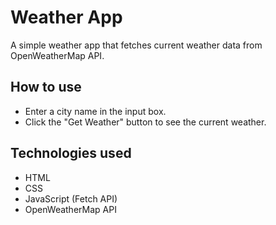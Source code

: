# Weather App

A simple weather app that fetches current weather data from OpenWeatherMap API.

## How to use

- Enter a city name in the input box.
- Click the "Get Weather" button to see the current weather.

## Technologies used

- HTML
- CSS
- JavaScript (Fetch API)
- OpenWeatherMap API

